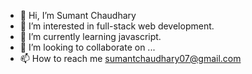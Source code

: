- 👋 Hi, I’m Sumant Chaudhary
- 👀 I’m interested in full-stack web development.
- 🌱 I’m currently learning javascript.
- 💞️ I’m looking to collaborate on ...
- 📫 How to reach me sumantchaudhary07@gmail.com

<!---
sumant7/sumant7 is a ✨ special ✨ repository because its `README.md` (this file) appears on your GitHub profile.
You can click the Preview link to take a look at your changes.
--->
